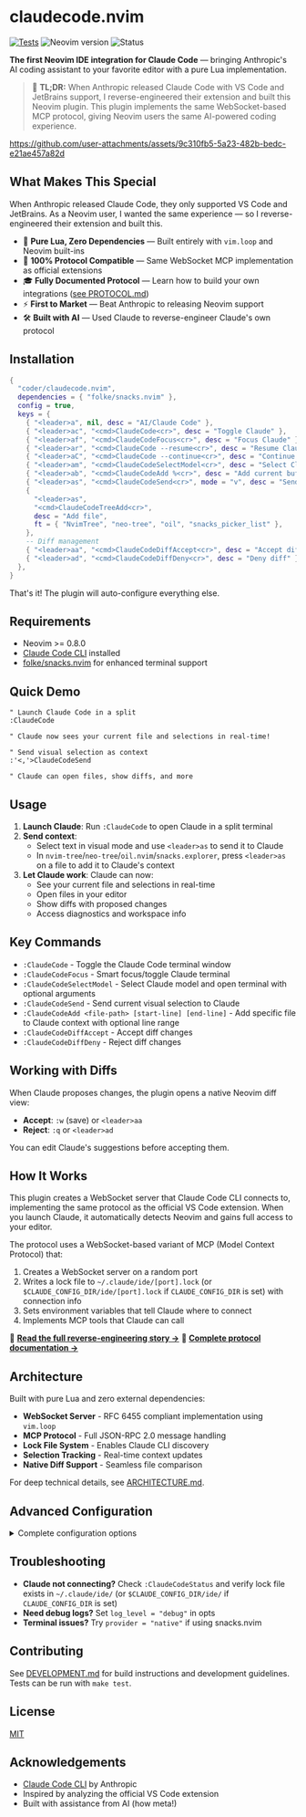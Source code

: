 # claudecode.nvim

[![Tests](https://github.com/coder/claudecode.nvim/actions/workflows/test.yml/badge.svg)](https://github.com/coder/claudecode.nvim/actions/workflows/test.yml)
![Neovim version](https://img.shields.io/badge/Neovim-0.8%2B-green)
![Status](https://img.shields.io/badge/Status-beta-blue)

**The first Neovim IDE integration for Claude Code** — bringing Anthropic's AI coding assistant to your favorite editor with a pure Lua implementation.

> 🎯 **TL;DR:** When Anthropic released Claude Code with VS Code and JetBrains support, I reverse-engineered their extension and built this Neovim plugin. This plugin implements the same WebSocket-based MCP protocol, giving Neovim users the same AI-powered coding experience.

<https://github.com/user-attachments/assets/9c310fb5-5a23-482b-bedc-e21ae457a82d>

## What Makes This Special

When Anthropic released Claude Code, they only supported VS Code and JetBrains. As a Neovim user, I wanted the same experience — so I reverse-engineered their extension and built this.

- 🚀 **Pure Lua, Zero Dependencies** — Built entirely with `vim.loop` and Neovim built-ins
- 🔌 **100% Protocol Compatible** — Same WebSocket MCP implementation as official extensions
- 🎓 **Fully Documented Protocol** — Learn how to build your own integrations ([see PROTOCOL.md](./PROTOCOL.md))
- ⚡ **First to Market** — Beat Anthropic to releasing Neovim support
- 🛠️ **Built with AI** — Used Claude to reverse-engineer Claude's own protocol

## Installation

```lua
{
  "coder/claudecode.nvim",
  dependencies = { "folke/snacks.nvim" },
  config = true,
  keys = {
    { "<leader>a", nil, desc = "AI/Claude Code" },
    { "<leader>ac", "<cmd>ClaudeCode<cr>", desc = "Toggle Claude" },
    { "<leader>af", "<cmd>ClaudeCodeFocus<cr>", desc = "Focus Claude" },
    { "<leader>ar", "<cmd>ClaudeCode --resume<cr>", desc = "Resume Claude" },
    { "<leader>aC", "<cmd>ClaudeCode --continue<cr>", desc = "Continue Claude" },
    { "<leader>am", "<cmd>ClaudeCodeSelectModel<cr>", desc = "Select Claude model" },
    { "<leader>ab", "<cmd>ClaudeCodeAdd %<cr>", desc = "Add current buffer" },
    { "<leader>as", "<cmd>ClaudeCodeSend<cr>", mode = "v", desc = "Send to Claude" },
    {
      "<leader>as",
      "<cmd>ClaudeCodeTreeAdd<cr>",
      desc = "Add file",
      ft = { "NvimTree", "neo-tree", "oil", "snacks_picker_list" },
    },
    -- Diff management
    { "<leader>aa", "<cmd>ClaudeCodeDiffAccept<cr>", desc = "Accept diff" },
    { "<leader>ad", "<cmd>ClaudeCodeDiffDeny<cr>", desc = "Deny diff" },
  },
}
```

That's it! The plugin will auto-configure everything else.

## Requirements

- Neovim >= 0.8.0
- [Claude Code CLI](https://docs.anthropic.com/en/docs/claude-code) installed
- [folke/snacks.nvim](https://github.com/folke/snacks.nvim) for enhanced terminal support

## Quick Demo

```vim
" Launch Claude Code in a split
:ClaudeCode

" Claude now sees your current file and selections in real-time!

" Send visual selection as context
:'<,'>ClaudeCodeSend

" Claude can open files, show diffs, and more
```

## Usage

1. **Launch Claude**: Run `:ClaudeCode` to open Claude in a split terminal
2. **Send context**:
   - Select text in visual mode and use `<leader>as` to send it to Claude
   - In `nvim-tree`/`neo-tree`/`oil.nvim`/`snacks.explorer`, press `<leader>as` on a file to add it to Claude's context
3. **Let Claude work**: Claude can now:
   - See your current file and selections in real-time
   - Open files in your editor
   - Show diffs with proposed changes
   - Access diagnostics and workspace info

## Key Commands

- `:ClaudeCode` - Toggle the Claude Code terminal window
- `:ClaudeCodeFocus` - Smart focus/toggle Claude terminal
- `:ClaudeCodeSelectModel` - Select Claude model and open terminal with optional arguments
- `:ClaudeCodeSend` - Send current visual selection to Claude
- `:ClaudeCodeAdd <file-path> [start-line] [end-line]` - Add specific file to Claude context with optional line range
- `:ClaudeCodeDiffAccept` - Accept diff changes
- `:ClaudeCodeDiffDeny` - Reject diff changes

## Working with Diffs

When Claude proposes changes, the plugin opens a native Neovim diff view:

- **Accept**: `:w` (save) or `<leader>aa`
- **Reject**: `:q` or `<leader>ad`

You can edit Claude's suggestions before accepting them.

## How It Works

This plugin creates a WebSocket server that Claude Code CLI connects to, implementing the same protocol as the official VS Code extension. When you launch Claude, it automatically detects Neovim and gains full access to your editor.

The protocol uses a WebSocket-based variant of MCP (Model Context Protocol) that:

1. Creates a WebSocket server on a random port
2. Writes a lock file to `~/.claude/ide/[port].lock` (or `$CLAUDE_CONFIG_DIR/ide/[port].lock` if `CLAUDE_CONFIG_DIR` is set) with connection info
3. Sets environment variables that tell Claude where to connect
4. Implements MCP tools that Claude can call

📖 **[Read the full reverse-engineering story →](./STORY.md)**
🔧 **[Complete protocol documentation →](./PROTOCOL.md)**

## Architecture

Built with pure Lua and zero external dependencies:

- **WebSocket Server** - RFC 6455 compliant implementation using `vim.loop`
- **MCP Protocol** - Full JSON-RPC 2.0 message handling
- **Lock File System** - Enables Claude CLI discovery
- **Selection Tracking** - Real-time context updates
- **Native Diff Support** - Seamless file comparison

For deep technical details, see [ARCHITECTURE.md](./ARCHITECTURE.md).

## Advanced Configuration

<details>
<summary>Complete configuration options</summary>

```lua
{
  "coder/claudecode.nvim",
  dependencies = { "folke/snacks.nvim" },
  opts = {
    -- Server Configuration
    port_range = { min = 10000, max = 65535 },
    auto_start = true,
    log_level = "info", -- "trace", "debug", "info", "warn", "error"
    terminal_cmd = nil, -- Custom terminal command (default: "claude")

    -- Selection Tracking
    track_selection = true,
    visual_demotion_delay_ms = 50,

    -- Terminal Configuration
    terminal = {
      split_side = "right", -- "left" or "right"
      split_width_percentage = 0.30,
      provider = "auto", -- "auto", "snacks", or "native"
      auto_close = true,
      snacks_win_opts = {}, -- Opts to pass to `Snacks.terminal.open()`
    },

    -- Diff Integration
    diff_opts = {
      auto_close_on_accept = true,
      vertical_split = true,
      open_in_current_tab = true,
    },
  },
  keys = {
    -- Your keymaps here
  },
}
```

</details>

## Troubleshooting

- **Claude not connecting?** Check `:ClaudeCodeStatus` and verify lock file exists in `~/.claude/ide/` (or `$CLAUDE_CONFIG_DIR/ide/` if `CLAUDE_CONFIG_DIR` is set)
- **Need debug logs?** Set `log_level = "debug"` in opts
- **Terminal issues?** Try `provider = "native"` if using snacks.nvim

## Contributing

See [DEVELOPMENT.md](./DEVELOPMENT.md) for build instructions and development guidelines. Tests can be run with `make test`.

## License

[MIT](LICENSE)

## Acknowledgements

- [Claude Code CLI](https://docs.anthropic.com/en/docs/claude-code) by Anthropic
- Inspired by analyzing the official VS Code extension
- Built with assistance from AI (how meta!)
